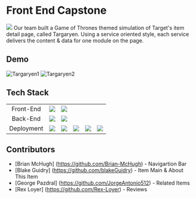 # Front End Capstone
<img src='https://targaryen-store.s3.us-east-2.amazonaws.com/Targaryen-Favicon.png'>
Our team built a Game of Thrones themed simulation of Target's item detail page, called Targaryen. Using a service oriented style, each service delivers the content & data for one module on the page.

## Demo
![Targaryen1](./Targaryen1.gif)
![Targaryen2](./Targaryen2.gif)

## Tech Stack
<table>
  <tr>
    <td align='center'>Front-End</td>
    <td align='center'><img src='https://tech-stack-logos.s3.us-east-2.amazonaws.com/react.png'></td>
    <td align='center'><img src='https://tech-stack-logos.s3.us-east-2.amazonaws.com/axios.png'></td>
  </tr>
  <tr>
    <td align='center'>Back-End</td>
    <td align='center'><img src='https://tech-stack-logos.s3.us-east-2.amazonaws.com/node.png'></td>
    <td align='center'><img src='https://tech-stack-logos.s3.us-east-2.amazonaws.com/express.png'></td>
  </tr>
  <tr>
    <td align='center'>Deployment</td>
    <td align='center'><img src='https://tech-stack-logos.s3.us-east-2.amazonaws.com/docker.jpg'></td>
    <td align='center'><img src='https://tech-stack-logos.s3.us-east-2.amazonaws.com/eb.png'></td>
    <td align='center'><img src='https://tech-stack-logos.s3.us-east-2.amazonaws.com/aws-s3.jpg'></td>
    <td align='center'><img src='https://tech-stack-logos.s3.us-east-2.amazonaws.com/mysql.svg'></td>
    <td align='center'><img src='https://tech-stack-logos.s3.us-east-2.amazonaws.com/mongodb.jpg'></td>
  </tr>
</table>

## Contributors
- [Brian McHugh] (https://github.com/Brian-McHugh) - Navigartion Bar
- [Blake Guidry] (https://github.com/blakeGuidry) - Item Main & About This Item
- [George Pazdral] (https://github.com/JorgeAntonio512) - Related Items
- [Rex Loyer] (https://github.com/Rex-Loyer) - Reviews